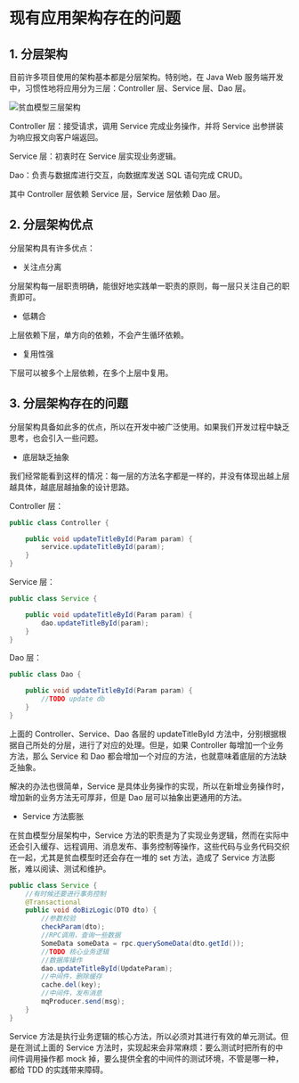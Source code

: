 # 现有应用架构存在的问题

## 1. 分层架构

目前许多项目使用的架构基本都是分层架构。特别地，在 Java Web 服务端开发中，习惯性地将应用分为三层：Controller 层、Service 层、Dao 层。

![贫血模型三层架构](https://s1.ax1x.com/2023/04/22/p9VMUlF.png)

Controller 层：接受请求，调用 Service 完成业务操作，并将 Service 出参拼装为响应报文向客户端返回。

Service 层：初衷时在 Service 层实现业务逻辑。

Dao：负责与数据库进行交互，向数据库发送 SQL 语句完成 CRUD。

其中 Controller 层依赖 Service 层，Service 层依赖 Dao 层。

## 2. 分层架构优点

分层架构具有许多优点：

- 关注点分离

分层架构每一层职责明确，能很好地实践单一职责的原则，每一层只关注自己的职责即可。

- 低耦合

上层依赖下层，单方向的依赖，不会产生循环依赖。

- 复用性强

下层可以被多个上层依赖，在多个上层中复用。

## 3. 分层架构存在的问题

分层架构具备如此多的优点，所以在开发中被广泛使用。如果我们开发过程中缺乏思考，也会引入一些问题。

- 底层缺乏抽象

我们经常能看到这样的情况：每一层的方法名字都是一样的，并没有体现出越上层越具体，越底层越抽象的设计思路。

Controller 层：

```java
public class Controller {

    public void updateTitleById(Param param) {
        service.updateTitleById(param);
    }
}
```

Service 层：

```java
public class Service {

    public void updateTitleById(Param param) {
        dao.updateTitleById(param);
    }
}
```

Dao 层：

```java
public class Dao {

    public void updateTitleById(Param param) {
        //TODO update db
    }
}
```

上面的 Controller、Service、Dao 各层的 updateTitleById 方法中，分别根据根据自己所处的分层，进行了对应的处理。但是，如果 Controller 每增加一个业务方法，那么 Service 和 Dao 都会增加一个对应的方法，也就意味着底层的方法缺乏抽象。

解决的办法也很简单，Service 是具体业务操作的实现，所以在新增业务操作时，增加新的业务方法无可厚非，但是 Dao 层可以抽象出更通用的方法。

- Service 方法膨胀

在贫血模型分层架构中，Service 方法的职责是为了实现业务逻辑，然而在实际中还会引入缓存、远程调用、消息发布、事务控制等操作，这些代码与业务代码交织在一起，尤其是贫血模型时还会存在一堆的 set 方法，造成了 Service 方法膨胀，难以阅读、测试和维护。

```java
public class Service {
    //有时候还要进行事务控制
    @Transactional
    public void doBizLogic(DTO dto) {
        //参数校验
        checkParam(dto);
        //RPC调用，查询一些数据
        SomeData someData = rpc.querySomeData(dto.getId());
        //TODO 核心业务逻辑
        //数据库操作
        dao.updateTitleById(UpdateParam);
        //中间件，删除缓存
        cache.del(key);
        //中间件，发布消息
        mqProducer.send(msg);
    }
}
```

Service 方法是执行业务逻辑的核心方法，所以必须对其进行有效的单元测试。但是在测试上面的 Service 方法时，实现起来会非常麻烦：要么测试时把所有的中间件调用操作都 mock 掉，要么提供全套的中间件的测试环境，不管是哪一种，都给 TDD 的实践带来障碍。

<!--@include: ../footer.md-->
